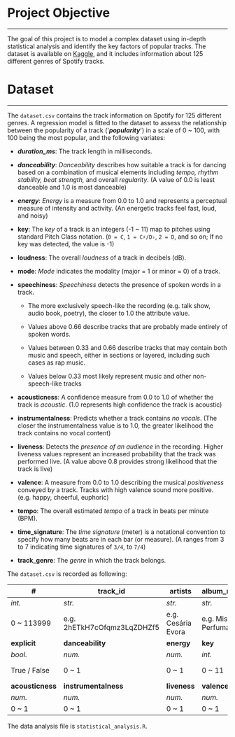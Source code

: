 # **Project Objective**

------------------------------------------------------------------------

The goal of this project is to model a complex dataset using in-depth statistical analysis and identify the key factors of popular tracks. The dataset is available on [Kaggle](https://www.kaggle.com/datasets/maharshipandya/-spotify-tracks-dataset?resource=download), and it includes information about 125 different genres of Spotify tracks.

# **Dataset**

------------------------------------------------------------------------

The `dataset.csv` contains the track information on Spotify for 125 different genres. A regression model is fitted to the dataset to assess the relationship between the popularity of a track ('***popularity***') in a scale of 0 \~ 100, with 100 being the most popular, and the following variates:

-   ***duration_ms***: The track length in milliseconds.

-   ***danceability***: *Danceability* describes how suitable a track is for dancing based on a combination of musical elements including *tempo, rhythm stability, beat strength,* and overall *regularity*. (A value of 0.0 is least danceable and 1.0 is most danceable)

-   ***energy***: *Energy* is a measure from 0.0 to 1.0 and represents a perceptual measure of intensity and activity. (An energetic tracks feel fast, loud, and noisy)

-   **key**: The *key* of a track is an integers (-1 \~ 11) map to pitches using standard Pitch Class notation. (`0 = C`, `1 = C♯/D♭`, `2 = D`, and so on; If no key was detected, the value is -1)

-   **loudness**: The overall *loudness* of a track in decibels (dB).

-   **mode**: *Mode* indicates the modality (major = 1 or minor = 0) of a track.

-   **speechiness**: *Speechiness* detects the presence of spoken words in a track.

    -   The more exclusively speech-like the recording (e.g. talk show, audio book, poetry), the closer to 1.0 the attribute value.

    -   Values above 0.66 describe tracks that are probably made entirely of spoken words.

    -   Values between 0.33 and 0.66 describe tracks that may contain both music and speech, either in sections or layered, including such cases as rap music.

    -   Values below 0.33 most likely represent music and other non-speech-like tracks

-   **acousticness**: A confidence measure from 0.0 to 1.0 of whether the track is *acoustic*. (1.0 represents high confidence the track is acoustic)

-   **instrumentalness**: Predicts whether a track contains *no* *vocals*. (The closer the instrumentalness value is to 1.0, the greater likelihood the track contains no vocal content)

-   **liveness**: Detects the *presence of an audience* in the recording. Higher liveness values represent an increased probability that the track was performed live. (A value above 0.8 provides strong likelihood that the track is live)

-   **valence**: A measure from 0.0 to 1.0 describing the musical *positiveness* conveyed by a track. Tracks with high valence sound more positive. (e.g. happy, cheerful, euphoric)

-   **tempo**: The overall estimated *tempo* of a track in beats per minute (BPM).

-   **time_signature**: The *time signature* (meter) is a notational convention to specify how many beats are in each bar (or measure). (A ranges from 3 to 7 indicating time signatures of `3/4`, to `7/4`)

-   **track_genre**: The *genre* in which the track belongs.

The `dataset.csv` is recorded as following:

| \#               | track_id                    | artists            | album_name          | track_name     | popularity         | duration_ms     |
|-----------|-----------|-----------|-----------|-----------|-----------|-----------|
| *int.*           | *str.*                      | *str.*             | *str.*              | *str.*         | *num.*             | *num.*          |
| 0 \~ 113999      | e.g. 2hETkH7cOfqmz3LqZDHZf5 | e.g. Cesária Evora | e.g. Miss Perfumado | e.g. Barbincor | 0 \~ 100           | e.g. 241826     |
| **explicit**     | **danceability**            | **energy**         | **key**             | **loudness**   | **mode**           | **speechiness** |
| *bool.*          | *num.*                      | *num.*             | *int.*              | *num.*         | *int.*             | *num.*          |
| True / False     | 0 \~ 1                      | 0 \~ 1             | 0 \~ 11             | e.g. -18.515   | 0, 1               | 0 \~ 1          |
| **acousticness** | **instrumentalness**        | **liveness**       | **valence**         | **tempo**      | **time_signature** | **track_genre** |
| *num.*           | *num.*                      | *num.*             | *num.*              | *num.*         | *int.*             | *str.*          |
| 0 \~ 1           | 0 \~ 1                      | 0 \~ 1             | 0 \~ 1              | e.g. 181.74    | 0 \~ 5             | e.g. ambient    |

The data analysis file is `statistical_analysis.R`.
